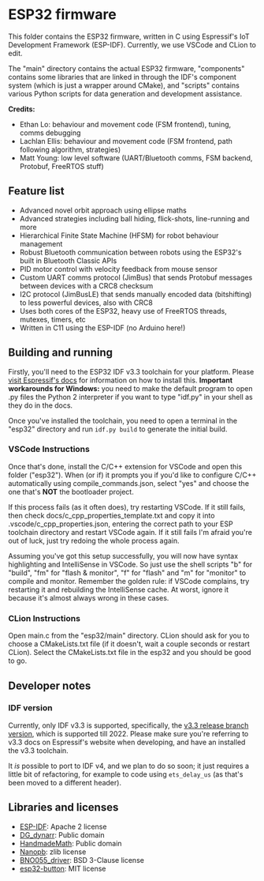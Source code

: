 # ESP32 firmware
This folder contains the ESP32 firmware, written in C using Espressif's IoT Development Framework (ESP-IDF). 
Currently, we use VSCode and CLion to edit.

The "main" directory contains the actual ESP32 firmware, "components" contains some libraries that are
linked in through the IDF's component system (which is just a wrapper around CMake), and "scripts" contains 
various Python scripts for data generation and development assistance. 

**Credits:**
- Ethan Lo: behaviour and movement code (FSM frontend), tuning, comms debugging
- Lachlan Ellis: behaviour and movement code (FSM frontend, path following algorithm, strategies)
- Matt Young: low level software (UART/Bluetooth comms, FSM backend, Protobuf, FreeRTOS stuff)

## Feature list
- Advanced novel orbit approach using ellipse maths
- Advanced strategies including ball hiding, flick-shots, line-running and more
- Hierarchical Finite State Machine (HFSM) for robot behaviour management
- Robust Bluetooth communication between robots using the ESP32's built in Bluetooth Classic APIs
- PID motor control with velocity feedback from mouse sensor
- Custom UART comms protocol (JimBus) that sends Protobuf messages between devices with a CRC8 checksum
- I2C protocol (JimBusLE) that sends manually encoded data (bitshifting) to less powerful devices, also with CRC8
- Uses both cores of the ESP32, heavy use of FreeRTOS threads, mutexes, timers, etc
- Written in C11 using the ESP-IDF (no Arduino here!)

## Building and running
Firstly, you'll need to the ESP32 IDF v3.3 toolchain for your platform. Please 
[visit Espressif's docs](https://docs.espressif.com/projects/esp-idf/en/v3.3/get-started-cmake/index.html) for information
on how to install this. **Important workarounds for Windows:** you need to make the default program to open
.py files the Python 2 interpreter if you want to type "idf.py" in your shell as they do in the docs.

Once you've installed the toolchain, you need to open a terminal in the "esp32" directory and run `idf.py build` to 
generate the initial build.

### VSCode Instructions
Once that's done, install the C/C++ extension for VSCode and open this folder ("esp32"). When (or if) it prompts you if you'd 
like to configure C/C++ automatically using compile_commands.json, select "yes" and choose the one that's **NOT**
the bootloader project. 

If this process fails (as it often does), try restarting VSCode. If it still fails, then check docs/c_cpp_properties_template.txt 
and copy it into .vscode/c_cpp_properties.json, entering the correct path to your ESP toolchain directory and restart VSCode
again. If it still fails I'm afraid you're out of luck, just try redoing the whole process again.

Assuming you've got this setup successfully, you will now have syntax highlighting and IntelliSense in VSCode.
So just use the shell scripts "b" for "build", "fm" for "flash & monitor", "f" for "flash" and "m" for "monitor" to
compile and monitor. Remember the golden rule: if VSCode complains, try restarting it and rebuilding the IntelliSense
cache. At worst, ignore it because it's almost always wrong in these cases.

### CLion Instructions
Open main.c from the "esp32/main" directory. CLion should ask for you to choose a CMakeLists.txt file (if it doesn't, 
wait a couple seconds or restart CLion). Select the CMakeLists.txt file in the esp32 and you should be good to go.

## Developer notes
### IDF version
Currently, only IDF v3.3 is supported, specifically, the 
[v3.3 release branch version](https://github.com/espressif/esp-idf/tree/release/v3.3), which is supported till 2022. 
Please make sure you're referring to v3.3 docs on Espressif's website when developing, and have an installed the v3.3 toolchain.

It _is_ possible to port to IDF v4, and we plan to do so soon; it just requires a little bit of refactoring, for example
to code using `ets_delay_us` (as that's been moved to a different header).

## Libraries and licenses
- [ESP-IDF](https://github.com/espressif/esp-idf/): Apache 2 license
- [DG_dynarr](https://github.com/DanielGibson/Snippets/blob/master/DG_dynarr.h): Public domain
- [HandmadeMath](https://github.com/HandmadeMath/Handmade-Math): Public domain
- [Nanopb](https://github.com/nanopb/nanopb/): zlib license
- [BNO055_driver](https://github.com/BoschSensortec/BNO055_driver): BSD 3-Clause license
- [esp32-button](https://github.com/craftmetrics/esp32-button): MIT license

